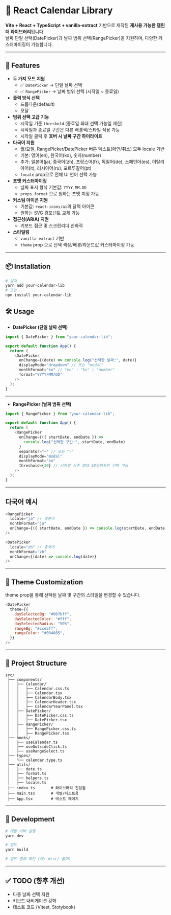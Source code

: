 # 📅 React Calendar Library

**Vite + React + TypeScript + vanilla-extract** 기반으로 제작된 **재사용 가능한 캘린더 라이브러리**입니다.  
날짜 단일 선택(DatePicker)과 날짜 범위 선택(RangePicker)을 지원하며, 다양한 커스터마이징이 가능합니다.

---

## 🚀 Features

- **두 가지 모드 지원**
  - ✅ `DatePicker` → 단일 날짜 선택
  - ✅ `RangePicker` → 날짜 범위 선택 (시작일 ~ 종료일)
- **출력 방식 선택**
  - 드롭다운(default)
  - 모달
- **범위 선택 고급 기능**
  - 시작일 기준 `threshold` (종료일 최대 선택 가능일 제한)
  - 시작일과 종료일 구간은 다른 배경색/스타일 적용 가능
  - 시작일 클릭 후 **호버 시 날짜 구간 하이라이트**
- **다국어 지원**
  - 월/요일, RangePicker/DatePicker 버튼 텍스트(확인/취소) 모두 locale 기반
  - 기본: 영어(en), 한국어(ko), 숫자(number)
  - 추가: 일본어(ja), 중국어(zh), 프랑스어(fr), 독일어(de), 스페인어(es), 이탈리아어(it), 러시아어(ru), 포르투갈어(pt)
  - `locale` prop으로 전체 UI 언어 선택 가능
- **포맷 커스터마이징**
  - 날짜 표시 형식 기본값: `YYYY.MM.DD`
  - `props.format` 으로 원하는 포맷 지정 가능
- **커스텀 아이콘 지원**
  - 기본값: `react-icons/ai`의 달력 아이콘
  - 원하는 SVG 컴포넌트 교체 가능
- **접근성(ARIA) 지원**
  - 키보드 접근 및 스크린리더 친화적
- **스타일링**
  - `vanilla-extract` 기반
  - `theme` prop 으로 선택 색상/배경/라운드값 커스터마이징 가능

---

## 📦 Installation

```bash
# 설치
yarn add your-calendar-lib
# 또는
npm install your-calendar-lib
```

## 🛠 Usage

- **DatePicker (단일 날짜 선택)**

```javascript
import { DatePicker } from "your-calendar-lib";

export default function App() {
  return (
    <DatePicker
      onChange={(date) => console.log("선택한 날짜:", date)}
      displayMode="dropdown" // 또는 "modal"
      monthFormat="ko" // "en" | "ko" | "number"
      format="YYYY/MM/DD"
    />
  );
}
```

---

- **RangePicker (날짜 범위 선택)**

```javascript
import { RangePicker } from "your-calendar-lib";

export default function App() {
  return (
    <RangePicker
      onChange={({ startDate, endDate }) =>
        console.log("선택한 구간:", startDate, endDate)
      }
      separator="~" // 또는 "-"
      displayMode="modal"
      monthFormat="en"
      threshold={30} // 시작일 기준 최대 30일까지만 선택 가능
    />
  );
}
```

---

## 다국어 예시

```javascript
<RangePicker
  locale="ja" // 일본어
  monthFormat="ja"
  onChange={({ startDate, endDate }) => console.log(startDate, endDate)}
/>

<DatePicker
  locale="zh" // 중국어
  monthFormat="zh"
  onChange={(date) => console.log(date)}
/>
```

---

## 🎨 Theme Customization

theme prop을 통해 선택된 날짜 및 구간의 스타일을 변경할 수 있습니다.

```javascript
<DatePicker
  theme={{
    daySelectedBg: "#007bff",
    daySelectedColor: "#fff",
    daySelectedRadius: "50%",
    rangeBg: "#cce5ff",
    rangeColor: "#004085",
  }}
/>
```

---

## 📂 Project Structure

```pgsql
src/
 ├── components/
 │   ├── Calendar/
 │   │   ├── Calendar.css.ts
 │   │   ├── Calendar.tsx
 │   │   ├── CalendarBody.tsx
 │   │   ├── CalendarHeader.tsx
 │   │   ├── CalendarYearPanel.tsx
 │   ├── DatePicker/
 │   │   ├── DatePicker.css.ts
 │   │   ├── DatePicker.tsx
 │   ├── RangePicker/
 │   │   ├── RangePicker.css.ts
 │   │   ├── RangePicker.tsx
 ├── hooks/
 │   ├── useCalendar.ts
 │   ├── useOutsideClick.ts
 │   ├── useRangeSelect.ts
 ├── types/
 │   └── calendar.type.ts
 ├── utils/
 │   ├── date.ts
 │   ├── format.ts
 │   ├── helpers.ts
 │   ├── locale.ts
 ├── index.ts       # 라이브러리 진입점
 ├── main.tsx       # 개발/테스트용
 ├── App.tsx        # 테스트 페이지
```

---

## 🧪 Development

```bash
# 개발 서버 실행
yarn dev

# 빌드
yarn build

# 빌드 결과 확인 (예: dist/ 폴더)
```

---

## ✅ TODO (향후 개선)

- 다중 날짜 선택 지원
- 키보드 내비게이션 강화
- 테스트 코드 (Vitest, Stotybook)
